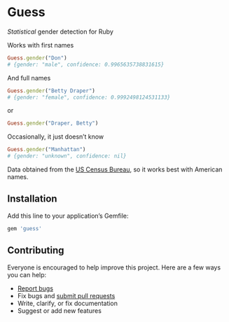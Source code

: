 # Guess

*Statistical* gender detection for Ruby

Works with first names

```ruby
Guess.gender("Don")
# {gender: "male", confidence: 0.9965635738831615}
```

And full names

```ruby
Guess.gender("Betty Draper")
# {gender: "female", confidence: 0.9992498124531133}
```

or

```ruby
Guess.gender("Draper, Betty")
```

Occasionally, it just doesn’t know

```ruby
Guess.gender("Manhattan")
# {gender: "unknown", confidence: nil}
```

Data obtained from the [US Census Bureau](http://www.census.gov/genealogy/names/names_files.html), so it works best with American names.

## Installation

Add this line to your application’s Gemfile:

```ruby
gem 'guess'
```

## Contributing

Everyone is encouraged to help improve this project. Here are a few ways you can help:

- [Report bugs](https://github.com/ankane/guess/issues)
- Fix bugs and [submit pull requests](https://github.com/ankane/guess/pulls)
- Write, clarify, or fix documentation
- Suggest or add new features
